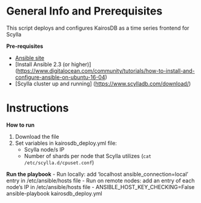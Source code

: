 General Info and Prerequisites
==============================

This script deploys and configures KairosDB as a time series frontend for Scylla


**Pre-requisites**
- [Ansible site](http://docs.ansible.com/ansible/intro_installation.html)
- [Install Ansible 2.3 (or higher)] (https://www.digitalocean.com/community/tutorials/how-to-install-and-configure-ansible-on-ubuntu-16-04)
- [Scylla cluster up and running] (https://www.scylladb.com/download/)


Instructions
============

**How to run**
1. Download the file
2. Set variables in kairosdb_deploy.yml file:
	- Scylla node/s IP
	- Number of shards per node that Scylla utilizes (```cat /etc/scylla.d/cpuset.conf```)


**Run the playbook**
	- Run locally: add ‘localhost ansible_connection=local’ entry in /etc/ansible/hosts file
	- Run on remote nodes: add an entry of each node’s IP in /etc/ansible/hosts file
	- ANSIBLE_HOST_KEY_CHECKING=False ansible-playbook kairosdb_deploy.yml

